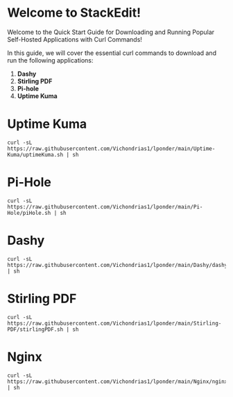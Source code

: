 # Welcome to StackEdit!

Welcome to the Quick Start Guide for Downloading and Running Popular Self-Hosted Applications with Curl Commands!

In this guide, we will cover the essential curl commands to download and run the following applications:

1.  **Dashy**
2.  **Stirling PDF**
3.  **Pi-hole**
4.  **Uptime Kuma**


# Uptime Kuma

    curl -sL https://raw.githubusercontent.com/Vichondrias1/lponder/main/Uptime-Kuma/uptimeKuma.sh | sh

# Pi-Hole

    curl -sL https://raw.githubusercontent.com/Vichondrias1/lponder/main/Pi-Hole/piHole.sh | sh

# Dashy

    curl -sL https://raw.githubusercontent.com/Vichondrias1/lponder/main/Dashy/dashy.sh | sh

# Stirling PDF

    curl -sL https://raw.githubusercontent.com/Vichondrias1/lponder/main/Stirling-PDF/stirlingPDF.sh | sh

# Nginx

    curl -sL https://raw.githubusercontent.com/Vichondrias1/lponder/main/Nginx/nginx.sh | sh

